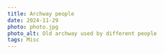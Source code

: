```yaml
---
title: Archway people
date: 2024-11-29
photo: photo.jpg
photo_alt: Old archway used by different people
tags: Misc
---
```

